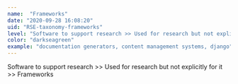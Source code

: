 ```yaml
---
name:  "Frameworks"
date: "2020-09-28 16:08:20"
uid: "RSE-taxonomy-frameworks"
level: "Software to support research >> Used for research but not explicitly for it >> Frameworks"
color: "darkseagreen"
example: "documentation generators, content management systems, django" 
---
```


Software to support research >> Used for research but not explicitly for it >> Frameworks